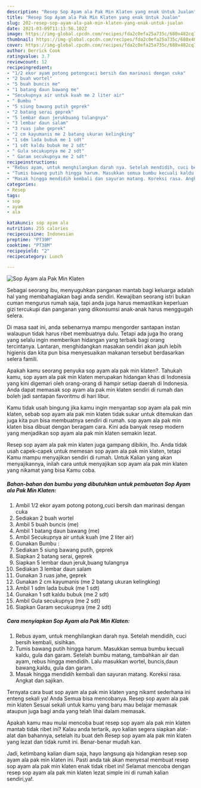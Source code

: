 ```yaml
---
description: "Resep Sop Ayam ala Pak Min Klaten yang enak Untuk Jualan"
title: "Resep Sop Ayam ala Pak Min Klaten yang enak Untuk Jualan"
slug: 202-resep-sop-ayam-ala-pak-min-klaten-yang-enak-untuk-jualan
date: 2021-03-09T11:13:56.102Z
image: https://img-global.cpcdn.com/recipes/fda2c0efa25a735c/680x482cq70/sop-ayam-ala-pak-min-klaten-foto-resep-utama.jpg
thumbnail: https://img-global.cpcdn.com/recipes/fda2c0efa25a735c/680x482cq70/sop-ayam-ala-pak-min-klaten-foto-resep-utama.jpg
cover: https://img-global.cpcdn.com/recipes/fda2c0efa25a735c/680x482cq70/sop-ayam-ala-pak-min-klaten-foto-resep-utama.jpg
author: Derrick Cook
ratingvalue: 3.7
reviewcount: 12
recipeingredient:
- "1/2 ekor ayam potong potongcuci bersih dan marinasi dengan cuka"
- "2 buah wortel"
- "5 buah buncis me"
- "1 batang daun bawang me"
- "Secukupnya air untuk kuah me 2 liter air"
- " Bumbu "
- "5 siung bawang putih geprek"
- "2 batang serai geprek"
- "5 lembar daun jerukbuang tulangnya"
- "3 lembar daun salam"
- "3 ruas jahe geprek"
- "2 cm kayumanis me 2 batang ukuran kelingking"
- "1 sdm lada bubuk me 1 sdt"
- "1 sdt kaldu bubuk me 2 sdt"
- " Gula secukupnya me 2 sdt"
- " Garam secukupnya me 2 sdt"
recipeinstructions:
- "Rebus ayam, untuk menghilangkan darah nya. Setelah mendidih, cuci bersih kembali, sisihkan."
- "Tumis bawang putih hingga harum. Masukkan semua bumbu kecuali kaldu, gula dan garam. Setelah bumbu matang, tambahkan air dan ayam, rebus hingga mendidih. Lalu masukkan wortel, buncis,daun bawang,kaldu, gula dan garam."
- "Masak hingga mendidih kembali dan sayuran matang. Koreksi rasa. Angkat dan sajikan."
categories:
- Resep
tags:
- sop
- ayam
- ala

katakunci: sop ayam ala 
nutrition: 255 calories
recipecuisine: Indonesian
preptime: "PT39M"
cooktime: "PT38M"
recipeyield: "2"
recipecategory: Lunch

---
```



![Sop Ayam ala Pak Min Klaten](https://img-global.cpcdn.com/recipes/fda2c0efa25a735c/680x482cq70/sop-ayam-ala-pak-min-klaten-foto-resep-utama.jpg)

Sebagai seorang ibu, menyuguhkan panganan mantab bagi keluarga adalah hal yang membahagiakan bagi anda sendiri. Kewajiban seorang istri bukan cuman mengurus rumah saja, tapi anda juga harus memastikan keperluan gizi tercukupi dan panganan yang dikonsumsi anak-anak harus menggugah selera.

Di masa  saat ini, anda sebenarnya mampu mengorder santapan instan walaupun tidak harus ribet membuatnya dulu. Tetapi ada juga lho orang yang selalu ingin memberikan hidangan yang terbaik bagi orang tercintanya. Lantaran, menghidangkan masakan sendiri akan jauh lebih higienis dan kita pun bisa menyesuaikan makanan tersebut berdasarkan selera famili. 



Apakah kamu seorang penyuka sop ayam ala pak min klaten?. Tahukah kamu, sop ayam ala pak min klaten merupakan hidangan khas di Indonesia yang kini digemari oleh orang-orang di hampir setiap daerah di Indonesia. Anda dapat memasak sop ayam ala pak min klaten sendiri di rumah dan boleh jadi santapan favoritmu di hari libur.

Kamu tidak usah bingung jika kamu ingin menyantap sop ayam ala pak min klaten, sebab sop ayam ala pak min klaten tidak sukar untuk ditemukan dan juga kita pun bisa membuatnya sendiri di rumah. sop ayam ala pak min klaten bisa dibuat dengan beragam cara. Kini ada banyak resep modern yang menjadikan sop ayam ala pak min klaten semakin lezat.

Resep sop ayam ala pak min klaten juga gampang dibikin, lho. Anda tidak usah capek-capek untuk memesan sop ayam ala pak min klaten, tetapi Kamu mampu menyajikan sendiri di rumah. Untuk Kalian yang akan menyajikannya, inilah cara untuk menyajikan sop ayam ala pak min klaten yang nikamat yang bisa Kamu coba.

<!--inarticleads1-->

##### Bahan-bahan dan bumbu yang dibutuhkan untuk pembuatan Sop Ayam ala Pak Min Klaten:

1. Ambil 1/2 ekor ayam potong potong,cuci bersih dan marinasi dengan cuka
1. Sediakan 2 buah wortel
1. Ambil 5 buah buncis (me)
1. Ambil 1 batang daun bawang (me)
1. Ambil Secukupnya air untuk kuah (me 2 liter air)
1. Gunakan  Bumbu :
1. Sediakan 5 siung bawang putih, geprek
1. Siapkan 2 batang serai, geprek
1. Siapkan 5 lembar daun jeruk,buang tulangnya
1. Sediakan 3 lembar daun salam
1. Gunakan 3 ruas jahe, geprek
1. Gunakan 2 cm kayumanis (me 2 batang ukuran kelingking)
1. Ambil 1 sdm lada bubuk (me 1 sdt)
1. Gunakan 1 sdt kaldu bubuk (me 2 sdt)
1. Ambil  Gula secukupnya (me 2 sdt)
1. Siapkan  Garam secukupnya (me 2 sdt)




<!--inarticleads2-->

##### Cara menyiapkan Sop Ayam ala Pak Min Klaten:

1. Rebus ayam, untuk menghilangkan darah nya. Setelah mendidih, cuci bersih kembali, sisihkan.
1. Tumis bawang putih hingga harum. Masukkan semua bumbu kecuali kaldu, gula dan garam. Setelah bumbu matang, tambahkan air dan ayam, rebus hingga mendidih. Lalu masukkan wortel, buncis,daun bawang,kaldu, gula dan garam.
1. Masak hingga mendidih kembali dan sayuran matang. Koreksi rasa. Angkat dan sajikan.




Ternyata cara buat sop ayam ala pak min klaten yang nikamt sederhana ini enteng sekali ya! Anda Semua bisa mencobanya. Resep sop ayam ala pak min klaten Sesuai sekali untuk kamu yang baru mau belajar memasak ataupun juga bagi anda yang telah lihai dalam memasak.

Apakah kamu mau mulai mencoba buat resep sop ayam ala pak min klaten mantab tidak ribet ini? Kalau anda tertarik, ayo kalian segera siapkan alat-alat dan bahannya, setelah itu buat deh Resep sop ayam ala pak min klaten yang lezat dan tidak rumit ini. Benar-benar mudah kan. 

Jadi, ketimbang kalian diam saja, hayo langsung aja hidangkan resep sop ayam ala pak min klaten ini. Pasti anda tak akan menyesal membuat resep sop ayam ala pak min klaten enak tidak ribet ini! Selamat mencoba dengan resep sop ayam ala pak min klaten lezat simple ini di rumah kalian sendiri,ya!.

